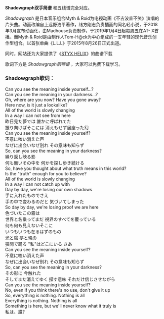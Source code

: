 

**Shadowgraph双手简谱** 和五线谱完全对应。

_Shadowgraph_ 是日本音乐组合Myth &
Roid为电视动画《不吉波普不笑》演唱的片头曲。动画改编自上远野浩平著作，绪方刚志负责插画的同名轻小说，于2018年3月宣布动画化，由Madhouse负责制作，于2019年1月4日起每周五在AT-
X首播。而Myth & Roid是由制作人Tom-H@ck为中心组成的一支年轻的现代音乐创作型组合。以首张单曲《L.L.L》于2015年8月26日正式出道。

同时，网站还为大家提供了《[STYX HELIX](Music-7022-STYX-HELIX-Re-从零开始的异世界生活ED.html "STYX
HELIX")》的曲谱下载

歌词下方是 _Shadowgraph钢琴谱_ ，大家可以免费下载学习。

### Shadowgraph歌词：

Can you see the meaning inside yourself...?  
Can you see the meaning in your darkness...?  
Oh, where are you now? Have you gone away?  
Here now, is it just a lookalike?  
All of the world is slowly changing  
In a way I can not see from here  
昨日見た夢では 誰かに呼ばれてた  
振り向けばそこには 消えもせず居座った幻  
Can you see the meaning inside yourself?  
不意に嗤い消えた声  
なぜに出会いなぜ別れ その意味も知らず  
So, can you see the meaning in your darkness?  
繰り返し映る影  
何も無いその中を 何かを探し歩き続ける  
So, have you thought about what truth means in this world?  
Is the "truth" enough for you to believe?  
All of the world is slowly changing  
In a way I can not catch up with  
Day by day, we're losing our own shadows  
手に入れたものでさえ  
手の中で変わるのだと 気づいてしまった  
So day by day, we're losing proof we are here  
色づいたこの霧は  
世界と名乗ってまだ 視界のすべてを覆っている  
何も何も見えないそこに  
いつもいつも在るはずのもの  
光と陰 夢と現の  
狭間で踊る "私"はどこにいる さあ  
Can you see the meaning inside yourself?  
不意に嗤い消えた声  
なぜに出会いなぜ別れ その意味も知らず  
So, can you see the meaning in your darkness?  
その影に 今触れた  
そしてまた消えてゆく 探す意味 それだけ信じさせながら  
Can you see the meaning inside yourself?  
No, even if you think there's no use, don't give it up  
So, everything is nothing. Nothing is all  
Everything is nothing. Nothing is all  
Something is here, but we'll never know what it truly is  
私は、誰?


